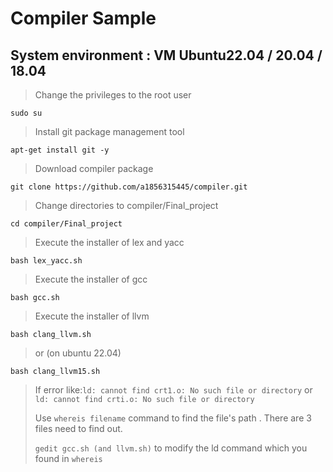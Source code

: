 # Compiler Sample
## System environment : VM Ubuntu22.04 / 20.04 / 18.04

>Change the privileges to the root user

```sudo su```

>Install git package management tool

```apt-get install git -y```

>Download compiler package

```git clone https://github.com/a1856315445/compiler.git```

>Change directories to compiler/Final_project

```cd compiler/Final_project```

>Execute the installer of lex and yacc

```bash lex_yacc.sh```

>Execute the installer of gcc

```bash gcc.sh```

>Execute the installer of llvm

```bash clang_llvm.sh```

>or (on ubuntu 22.04)

```bash clang_llvm15.sh```

>If error like:```ld: cannot find crt1.o: No such file or directory``` or ```ld: cannot find crti.o: No such file or directory```
>
>Use ```whereis filename``` command to find the file's path . There are 3 files need to find out.
>
>```gedit gcc.sh (and llvm.sh)``` to modify the ld command which you found in ```whereis``` 
